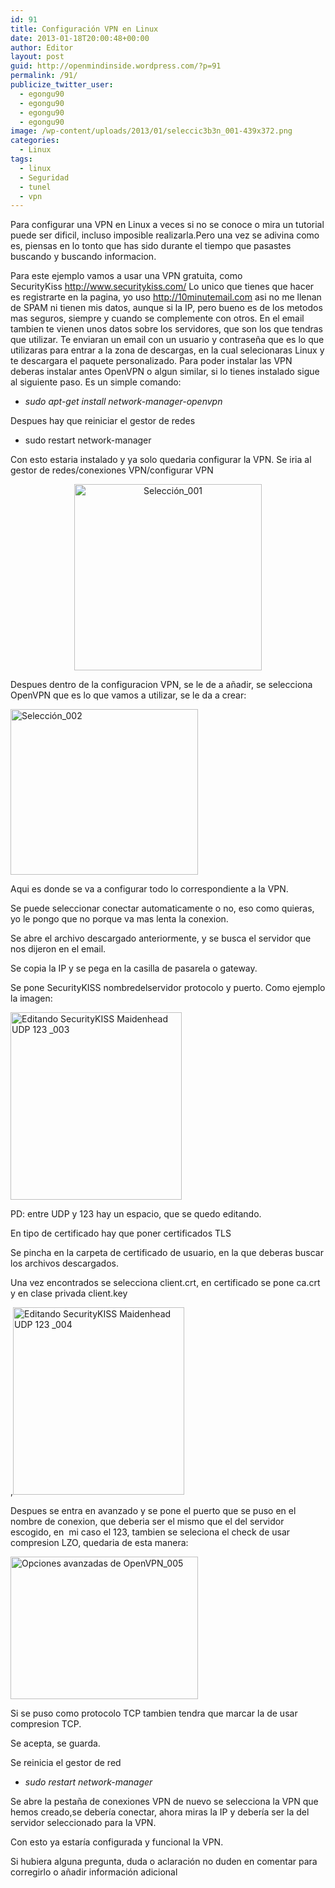 ```yaml
---
id: 91
title: Configuración VPN en Linux
date: 2013-01-18T20:00:48+00:00
author: Editor
layout: post
guid: http://openmindinside.wordpress.com/?p=91
permalink: /91/
publicize_twitter_user:
  - egongu90
  - egongu90
  - egongu90
  - egongu90
image: /wp-content/uploads/2013/01/seleccic3b3n_001-439x372.png
categories:
  - Linux
tags:
  - linux
  - Seguridad
  - tunel
  - vpn
---
```

Para configurar una VPN en Linux a veces si no se conoce o mira un tutorial puede ser dificil, incluso imposible realizarla.Pero una vez se adivina como es, piensas en lo tonto que has sido durante el tiempo que pasastes buscando y buscando informacion.<!--more-->

Para este ejemplo vamos a usar una VPN gratuita, como SecurityKiss <a href="http://www.securitykiss.com/">http://www.securitykiss.com/</a> Lo unico que tienes que hacer es registrarte en la pagina, yo uso <a href="http://10minutemail.com/">http://10minutemail.com</a> asi no me llenan de SPAM ni tienen mis datos, aunque si la IP, pero bueno es de los metodos mas seguros, siempre y cuando se complemente con otros. En el email tambien te vienen unos datos sobre los servidores, que son los que tendras que utilizar. Te enviaran un email con un usuario y contraseña que es lo que utilizaras para entrar a la zona de descargas, en la cual selecionaras Linux y te descargara el paquete personalizado. Para poder instalar las VPN deberas instalar antes OpenVPN o algun similar, si lo tienes instalado sigue al siguiente paso. Es un simple comando:
<ul>
	<li><address>sudo apt-get install network-manager-openvpn</address></li>
</ul>
Despues hay que reiniciar el gestor de redes
<ul>
	<li>sudo restart network-manager</li>
</ul>
Con esto estaria instalado y ya solo quedaria configurar la VPN. Se iria al gestor de redes/conexiones VPN/configurar VPN
<p style="text-align:center;"><a href="http://vps38574.vps.ovh.ca/wp-content/uploads/2013/01/seleccic3b3n_001.png"><img class="size-medium wp-image-86 aligncenter" alt="Selección_001" src="http://vps38574.vps.ovh.ca/wp-content/uploads/2013/01/seleccic3b3n_001.png?w=300" width="300" height="298" /></a></p>
<p style="text-align:left;">Despues dentro de la configuracion VPN, se le de a añadir, se selecciona OpenVPN que es lo que vamos a utilizar, se le da a crear:</p>
<p style="text-align:left;"><a href="http://vps38574.vps.ovh.ca/wp-content/uploads/2013/01/seleccic3b3n_002.png"><img class="aligncenter size-medium wp-image-87" alt="Selección_002" src="http://vps38574.vps.ovh.ca/wp-content/uploads/2013/01/seleccic3b3n_002.png?w=300" width="300" height="265" /></a></p>
<p style="text-align:left;">Aqui es donde se va a configurar todo lo correspondiente a la VPN.</p>
<p style="text-align:left;">Se puede seleccionar conectar automaticamente o no, eso como quieras, yo le pongo que no porque va mas lenta la conexion.</p>
<p style="text-align:left;">Se abre el archivo descargado anteriormente, y se busca el servidor que nos dijeron en el email.</p>
<p style="text-align:left;">Se copia la IP y se pega en la casilla de pasarela o gateway.</p>
<p style="text-align:left;">Se pone SecurityKISS nombredelservidor protocolo y puerto. Como ejemplo la imagen:</p>
<p style="text-align:left;"><a href="http://vps38574.vps.ovh.ca/wp-content/uploads/2013/01/editando-securitykiss-maidenhead-udp-123-_003.png"><img class="aligncenter size-medium wp-image-88" alt="Editando SecurityKISS Maidenhead UDP 123 _003" src="http://vps38574.vps.ovh.ca/wp-content/uploads/2013/01/editando-securitykiss-maidenhead-udp-123-_003.png?w=274" width="274" height="300" /></a></p>
<p style="text-align:left;">PD: entre UDP y 123 hay un espacio, que se quedo editando.</p>
<p style="text-align:left;">En tipo de certificado hay que poner certificados TLS</p>
<p style="text-align:left;">Se pincha en la carpeta de certificado de usuario, en la que deberas buscar los archivos descargados.</p>
<p style="text-align:left;">Una vez encontrados se selecciona client.crt, en certificado se pone ca.crt y en clase privada client.key</p>
<p style="text-align:left;">,<a href="http://vps38574.vps.ovh.ca/wp-content/uploads/2013/01/editando-securitykiss-maidenhead-udp-123-_004.png"><img class="aligncenter size-medium wp-image-89" alt="Editando SecurityKISS Maidenhead UDP 123 _004" src="http://vps38574.vps.ovh.ca/wp-content/uploads/2013/01/editando-securitykiss-maidenhead-udp-123-_004.png?w=274" width="274" height="300" /></a></p>
<p style="text-align:left;">Despues se entra en avanzado y se pone el puerto que se puso en el nombre de conexion, que deberia ser el mismo que el del servidor escogido, en  mi caso el 123, tambien se seleciona el check de usar compresion LZO, quedaria de esta manera:</p>
<p style="text-align:left;"><a href="http://vps38574.vps.ovh.ca/wp-content/uploads/2013/01/opciones-avanzadas-de-openvpn_005.png"><img class="aligncenter size-medium wp-image-90" alt="Opciones avanzadas de OpenVPN_005" src="http://vps38574.vps.ovh.ca/wp-content/uploads/2013/01/opciones-avanzadas-de-openvpn_005.png?w=300" width="300" height="228" /></a></p>
<p style="text-align:left;">Si se puso como protocolo TCP tambien tendra que marcar la de usar compresion TCP.</p>
<p style="text-align:left;">Se acepta, se guarda.</p>
<p style="text-align:left;">Se reinicia el gestor de red</p>

<ul>
	<li><address>sudo restart network-manager</address></li>
</ul>
<p style="text-align:left;">Se abre la pestaña de conexiones VPN de nuevo se selecciona la VPN que hemos creado,se debería conectar, ahora miras la IP y debería ser la del servidor seleccionado para la VPN.</p>
<p style="text-align:left;">Con esto ya estaría configurada y funcional la VPN.</p>
<p style="text-align:left;">Si hubiera alguna pregunta, duda o aclaración no duden en comentar para corregirlo o añadir información adicional</p>